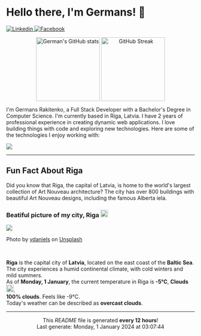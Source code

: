 <h1>Hello there, I'm Germans! 👋</h1>

<p align="left">
    <a href="https://www.linkedin.com/in/germans-rakitenko/">
        <img src="https://img.shields.io/badge/-Linkedin-000?&logo=Linkedin" alt="Linkedin"/>
    </a>
    <a href="https://www.facebook.com/germans.rakitenko">
        <img src="https://img.shields.io/badge/-Facebook-000?&logo=Facebook" alt="Facebook"/>
    </a>
</p>

<p align="middle" >
    <img align="top" alt="German's GitHub stats" src="https://github-readme-stats.vercel.app/api?username=rakitenkogermans&show_icons=true" height="170px" />
    <img align="top" alt="GitHub Streak" src="https://streak-stats.demolab.com?user=rakitenkogermans&date_format=M%20j%5B%2C%20Y%5D" height="170px" />
</p>

<p>
    I'm Germans Rakitenko, a Full Stack Developer with a Bachelor's Degree in Computer Science. I'm currently based in Riga, Latvia. I have 2 years of professional experience in creating dynamic web applications. I love building things with code and exploring new technologies. Here are some of the technologies I enjoy working with:
</p>


<p align="left">
    <a href="https://skillicons.dev">
        <img src="https://skillicons.dev/icons?i=js,ts,react,next,redux,scss,materialui,tailwind,nodejs,express,jest,mongodb,mysql,babel,webpack,linux,nginx,git,github" />
    </a>
</p>

------------

<h2>Fun Fact About Riga</h2>

<p>
    Did you know that Riga, the capital of Latvia, is home to the world's largest collection of Art Nouveau architecture? The city has over 800 buildings with beautiful Art Nouveau designs, including the famous Alberta iela.
</p>

<h3>Beatiful picture of my city, Riga <img src="https://cdn-icons-png.flaticon.com/512/317/317225.png" width="20px"></h3>

<img src="https://images.unsplash.com/photo-1577044883227-d1632638a08a?crop=entropy&cs=tinysrgb&fit=max&fm=jpg&ixid=M3w0MTI1MjZ8MHwxfHNlYXJjaHwyOXx8cmlnYXxlbnwwfHx8fDE3MDQwNzEyNjN8MA&ixlib=rb-4.0.3&q=80&w=400"/>

<p>Photo by <a href="https://unsplash.com/@ydaniels">ydaniels</a> on <a href="https://unsplash.com/">Unsplash</a></p>
<br/>

<p>
    <b>Riga</b> is the capital city of <b>Latvia</b>, located on the east coast of the <b>Baltic Sea</b>. The city experiences a humid continental climate, with cold winters and mild summers.
    <br/>
    As of <b>Monday, 1 January</b>, the current temperature in Riga is <b>-5°C</b>, <b>Clouds</b> <img src="https://openweathermap.org/img/wn/04n@2x.png" height="20px">.
    <br/>
    <b>100% clouds</b>. Feels like -9°C.
    <br/>
    Today's weather can be described as <b>overcast clouds</b>.
</p>

------------
<p align="center">This <i>README</i> file is generated <b>every 12 hours</b>!<br/>Last generate: Monday, 1 January 2024 at 03:07:44<br /></p>

